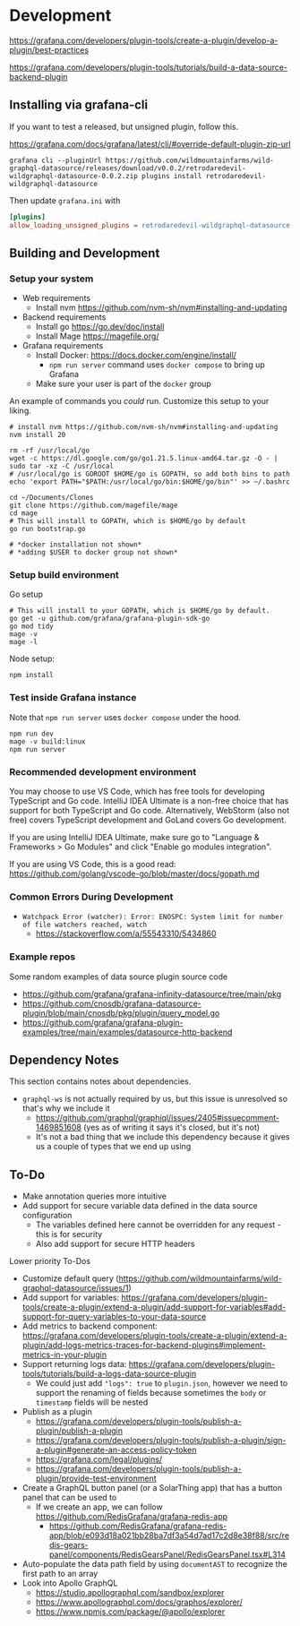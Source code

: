 # Development



https://grafana.com/developers/plugin-tools/create-a-plugin/develop-a-plugin/best-practices

https://grafana.com/developers/plugin-tools/tutorials/build-a-data-source-backend-plugin


## Installing via grafana-cli

If you want to test a released, but unsigned plugin, follow this.

https://grafana.com/docs/grafana/latest/cli/#override-default-plugin-zip-url

```shell
grafana cli --pluginUrl https://github.com/wildmountainfarms/wild-graphql-datasource/releases/download/v0.0.2/retrodaredevil-wildgraphql-datasource-0.0.2.zip plugins install retrodaredevil-wildgraphql-datasource
```

Then update `grafana.ini` with

```ini
[plugins]
allow_loading_unsigned_plugins = retrodaredevil-wildgraphql-datasource
```

## Building and Development

### Setup your system

* Web requirements
  * Install nvm https://github.com/nvm-sh/nvm#installing-and-updating
* Backend requirements
  * Install go https://go.dev/doc/install
  * Install Mage https://magefile.org/
* Grafana requirements
  * Install Docker: https://docs.docker.com/engine/install/
    * `npm run server` command uses `docker compose` to bring up Grafana
  * Make sure your user is part of the `docker` group

An example of commands you *could* run.
Customize this setup to your liking.

```shell
# install nvm https://github.com/nvm-sh/nvm#installing-and-updating
nvm install 20

rm -rf /usr/local/go
wget -c https://dl.google.com/go/go1.21.5.linux-amd64.tar.gz -O - | sudo tar -xz -C /usr/local
# /usr/local/go is GOROOT $HOME/go is GOPATH, so add both bins to path
echo 'export PATH="$PATH:/usr/local/go/bin:$HOME/go/bin"' >> ~/.bashrc

cd ~/Documents/Clones
git clone https://github.com/magefile/mage
cd mage
# This will install to GOPATH, which is $HOME/go by default
go run bootstrap.go

# *docker installation not shown*
# *adding $USER to docker group not shown*
```

### Setup build environment

Go setup
```shell
# This will install to your GOPATH, which is $HOME/go by default.
go get -u github.com/grafana/grafana-plugin-sdk-go
go mod tidy
mage -v
mage -l
```

Node setup:

```shell
npm install
```


### Test inside Grafana instance

Note that `npm run server` uses `docker compose` under the hood.

```shell
npm run dev
mage -v build:linux
npm run server
```

### Recommended development environment

You may choose to use VS Code, which has free tools for developing TypeScript and Go code.
IntelliJ IDEA Ultimate is a non-free choice that has support for both TypeScript and Go code.
Alternatively, WebStorm (also not free) covers TypeScript development and GoLand covers Go development.

If you are using IntelliJ IDEA Ultimate, make sure go to "Language & Frameworks > Go Modules" and click "Enable go modules integration".

If you are using VS Code, this is a good read: https://github.com/golang/vscode-go/blob/master/docs/gopath.md


### Common Errors During Development

* `Watchpack Error (watcher): Error: ENOSPC: System limit for number of file watchers reached, watch`
  * https://stackoverflow.com/a/55543310/5434860

### Example repos

Some random examples of data source plugin source code

* https://github.com/grafana/grafana-infinity-datasource/tree/main/pkg
* https://github.com/cnosdb/grafana-datasource-plugin/blob/main/cnosdb/pkg/plugin/query_model.go
* https://github.com/grafana/grafana-plugin-examples/tree/main/examples/datasource-http-backend

## Dependency Notes

This section contains notes about dependencies.

* `graphql-ws` is not actually required by us, but this issue is unresolved so that's why we include it
  * https://github.com/graphql/graphiql/issues/2405#issuecomment-1469851608 (yes as of writing it says it's closed, but it's not)
  * It's not a bad thing that we include this dependency because it gives us a couple of types that we end up using


## To-Do

* Make annotation queries more intuitive
* Add support for secure variable data defined in the data source configuration
  * The variables defined here cannot be overridden for any request - this is for security
  * Also add support for secure HTTP headers
  
Lower priority To-Dos

* Customize default query (https://github.com/wildmountainfarms/wild-graphql-datasource/issues/1)
* Add support for variables: https://grafana.com/developers/plugin-tools/create-a-plugin/extend-a-plugin/add-support-for-variables#add-support-for-query-variables-to-your-data-source
* Add metrics to backend component: https://grafana.com/developers/plugin-tools/create-a-plugin/extend-a-plugin/add-logs-metrics-traces-for-backend-plugins#implement-metrics-in-your-plugin
* Support returning logs data: https://grafana.com/developers/plugin-tools/tutorials/build-a-logs-data-source-plugin
  * We could just add `"logs": true` to `plugin.json`, however we need to support the renaming of fields because sometimes the `body` or `timestamp` fields will be nested
* Publish as a plugin
  * https://grafana.com/developers/plugin-tools/publish-a-plugin/publish-a-plugin
  * https://grafana.com/developers/plugin-tools/publish-a-plugin/sign-a-plugin#generate-an-access-policy-token
  * https://grafana.com/legal/plugins/
  * https://grafana.com/developers/plugin-tools/publish-a-plugin/provide-test-environment
* Create a GraphQL button panel (or a SolarThing app) that has a button panel that can be used to
  * If we create an app, we can follow https://github.com/RedisGrafana/grafana-redis-app
    * https://github.com/RedisGrafana/grafana-redis-app/blob/e093d18a021bb28ba7df3a54d7ad17c2d8e38f88/src/redis-gears-panel/components/RedisGearsPanel/RedisGearsPanel.tsx#L314
* Auto-populate the data path field by using `documentAST` to recognize the first path to an array
* Look into Apollo GraphQL
  * https://studio.apollographql.com/sandbox/explorer
  * https://www.apollographql.com/docs/graphos/explorer/
  * https://www.npmjs.com/package/@apollo/explorer
